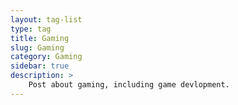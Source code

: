```yaml
---
layout: tag-list
type: tag
title: Gaming
slug: Gaming
category: Gaming
sidebar: true
description: >
    Post about gaming, including game devlopment.  
---
```




